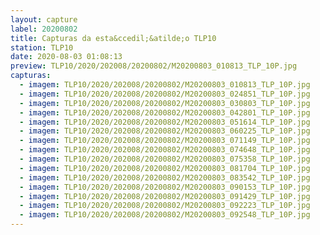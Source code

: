 ```yaml
---
layout: capture
label: 20200802
title: Capturas da esta&ccedil;&atilde;o TLP10
station: TLP10
date: 2020-08-03 01:08:13
preview: TLP10/2020/202008/20200802/M20200803_010813_TLP_10P.jpg
capturas:
  - imagem: TLP10/2020/202008/20200802/M20200803_010813_TLP_10P.jpg
  - imagem: TLP10/2020/202008/20200802/M20200803_024851_TLP_10P.jpg
  - imagem: TLP10/2020/202008/20200802/M20200803_030803_TLP_10P.jpg
  - imagem: TLP10/2020/202008/20200802/M20200803_042801_TLP_10P.jpg
  - imagem: TLP10/2020/202008/20200802/M20200803_051614_TLP_10P.jpg
  - imagem: TLP10/2020/202008/20200802/M20200803_060225_TLP_10P.jpg
  - imagem: TLP10/2020/202008/20200802/M20200803_071149_TLP_10P.jpg
  - imagem: TLP10/2020/202008/20200802/M20200803_074648_TLP_10P.jpg
  - imagem: TLP10/2020/202008/20200802/M20200803_075358_TLP_10P.jpg
  - imagem: TLP10/2020/202008/20200802/M20200803_081704_TLP_10P.jpg
  - imagem: TLP10/2020/202008/20200802/M20200803_083542_TLP_10P.jpg
  - imagem: TLP10/2020/202008/20200802/M20200803_090153_TLP_10P.jpg
  - imagem: TLP10/2020/202008/20200802/M20200803_091429_TLP_10P.jpg
  - imagem: TLP10/2020/202008/20200802/M20200803_092223_TLP_10P.jpg
  - imagem: TLP10/2020/202008/20200802/M20200803_092548_TLP_10P.jpg
---
```

